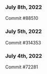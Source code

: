### July 8th, 2022

Commit #88510

### July 5th, 2022

Commit #314353


### July 4th, 2022

Commit #72281
